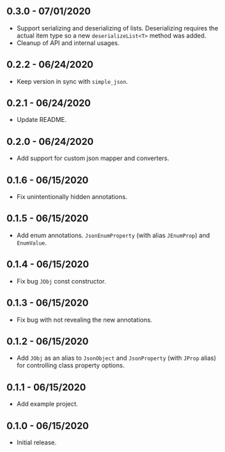 ## 0.3.0 - 07/01/2020
* Support serializing and deserializing of lists. Deserializing requires the actual item type so a new `deserializeList<T>` method was added.
* Cleanup of API and internal usages. 

## 0.2.2 - 06/24/2020
* Keep version in sync with `simple_json`. 

## 0.2.1 - 06/24/2020
* Update README. 

## 0.2.0 - 06/24/2020
* Add support for custom json mapper and converters. 

## 0.1.6 - 06/15/2020
* Fix unintentionally hidden annotations.

## 0.1.5 - 06/15/2020
* Add enum annotations. `JsonEnumProperty` (with alias `JEnumProp`) and `EnumValue`.

## 0.1.4 - 06/15/2020
* Fix bug `JObj` const constructor.

## 0.1.3 - 06/15/2020
* Fix bug with not revealing the new annotations.

## 0.1.2 - 06/15/2020
* Add `JObj` as an alias to `JsonObject` and `JsonProperty` (with `JProp` alias) for controlling class property options.

## 0.1.1 - 06/15/2020
* Add example project.

## 0.1.0 - 06/15/2020
* Initial release.

